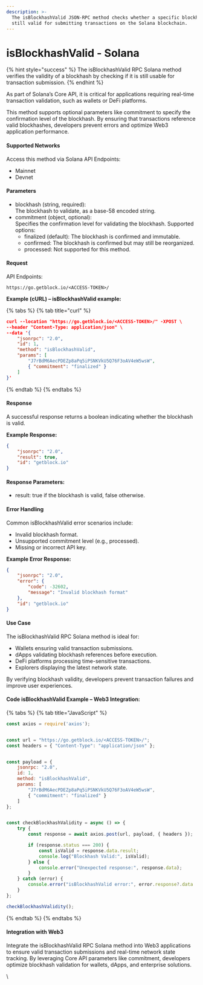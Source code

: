 ```yaml
---
description: >-
  The isBlockhashValid JSON-RPC method checks whether a specific blockhash is
  still valid for submitting transactions on the Solana blockchain.
---
```


# isBlockhashValid - Solana

{% hint style="success" %}
The isBlockhashValid RPC Solana method verifies the validity of a blockhash by checking if it is still usable for transaction submission.
{% endhint %}

&#x20;As part of Solana’s Core API, it is critical for applications requiring real-time transaction validation, such as wallets or DeFi platforms.

This method supports optional parameters like commitment to specify the confirmation level of the blockhash. By ensuring that transactions reference valid blockhashes, developers prevent errors and optimize Web3 application performance.

#### Supported Networks

Access this method via Solana API Endpoints:

* Mainnet
* Devnet

#### Parameters

* blockhash (string, required):\
  The blockhash to validate, as a base-58 encoded string.
* commitment (object, optional):\
  Specifies the confirmation level for validating the blockhash. Supported options:
  * finalized (default): The blockhash is confirmed and immutable.
  * confirmed: The blockhash is confirmed but may still be reorganized.
  * processed: Not supported for this method.

#### Request

API Endpoints:

```
https://go.getblock.io/<ACCESS-TOKEN>/
```

**Example (cURL) – isBlockhashValid example:**

{% tabs %}
{% tab title="curl" %}
```json
curl --location "https://go.getblock.io/<ACCESS-TOKEN>/" -XPOST \
--header "Content-Type: application/json" \
--data '{
    "jsonrpc": "2.0",
    "id": 1,
    "method": "isBlockhashValid",
    "params": [
        "J7rBdM6AecPDEZp8aPq5iPSNKVkU5Q76F3oAV4eW5wsW",
        { "commitment": "finalized" }
    ]
}'
```
{% endtab %}
{% endtabs %}

#### Response

A successful response returns a boolean indicating whether the blockhash is valid.

**Example Response:**

```json
{  
    "jsonrpc": "2.0",  
    "result": true,  
    "id": "getblock.io"  
}
```

#### Response Parameters:

* result: true if the blockhash is valid, false otherwise.

#### Error Handling

Common isBlockhashValid error scenarios include:

* Invalid blockhash format.
* Unsupported commitment level (e.g., processed).
* Missing or incorrect API key.

**Example Error Response:**

```json
{  
    "jsonrpc": "2.0",  
    "error": {  
        "code": -32602,  
        "message": "Invalid blockhash format"  
    },  
    "id": "getblock.io"  
}
```

#### Use Case

The isBlockhashValid RPC Solana method is ideal for:

* Wallets ensuring valid transaction submissions.
* dApps validating blockhash references before execution.
* DeFi platforms processing time-sensitive transactions.
* Explorers displaying the latest network state.

By verifying blockhash validity, developers prevent transaction failures and improve user experiences.

#### Code isBlockhashValid Example – Web3 Integration:

{% tabs %}
{% tab title="JavaScript" %}
```javascript
const axios = require('axios');


const url = "https://go.getblock.io/<ACCESS-TOKEN>/"; 
const headers = { "Content-Type": "application/json" };


const payload = {
    jsonrpc: "2.0",
    id: 1, 
    method: "isBlockhashValid",
    params: [
        "J7rBdM6AecPDEZp8aPq5iPSNKVkU5Q76F3oAV4eW5wsW",
        { "commitment": "finalized" }
    ]
};


const checkBlockhashValidity = async () => {
    try {
        const response = await axios.post(url, payload, { headers });

        if (response.status === 200) {
            const isValid = response.data.result;
            console.log("Blockhash Valid:", isValid);
        } else {
            console.error("Unexpected response:", response.data);
        }
    } catch (error) {
        console.error("isBlockhashValid error:", error.response?.data || error.message);
    }
};

checkBlockhashValidity();

```
{% endtab %}
{% endtabs %}

#### Integration with Web3

Integrate the isBlockhashValid RPC Solana method into Web3 applications to ensure valid transaction submissions and real-time network state tracking. By leveraging Core API parameters like commitment, developers optimize blockhash validation for wallets, dApps, and enterprise solutions.

\
